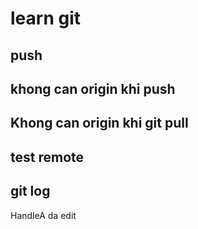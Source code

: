 # learn git

## push

## khong can origin khi push

## Khong can origin khi git pull

## test remote

## git log

HandleA da edit
